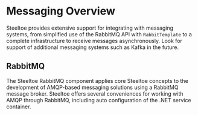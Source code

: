 # Messaging Overview

Steeltoe provides extensive support for integrating with messaging systems, from simplified use of the RabbitMQ API with `RabbitTemplate` to a complete infrastructure to receive messages asynchronously.
Look for support of additional messaging systems such as Kafka in the future.

## RabbitMQ

The Steeltoe RabbitMQ component applies core Steeltoe concepts to the development of AMQP-based messaging solutions using a RabbitMQ message broker.
Steeltoe offers several conveniences for working with AMQP through RabbitMQ, including auto configuration of the .NET service container.
